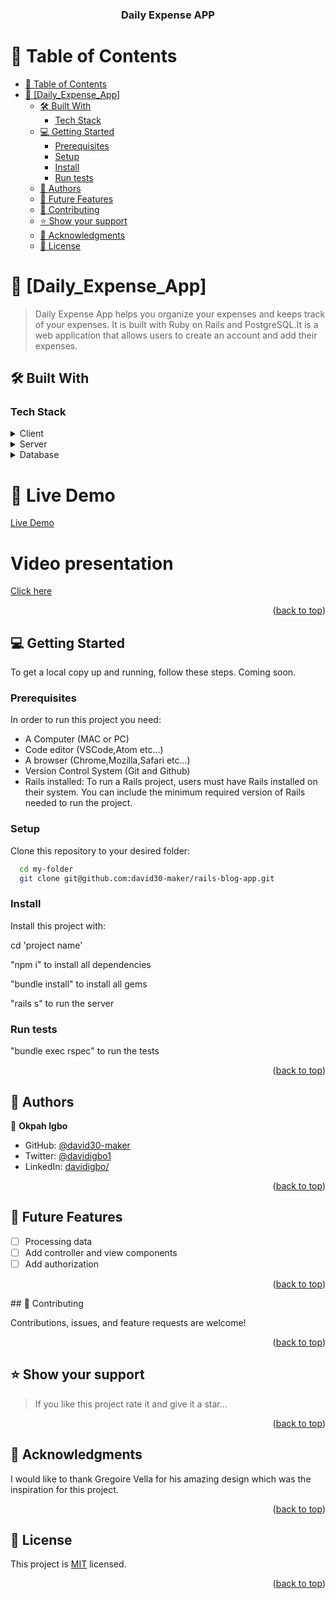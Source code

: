 <a name="readme-top"></a>

<div align="center">

  <h3><b>Daily Expense APP</b></h3>

</div>

# 📗 Table of Contents

- [📗 Table of Contents](#-table-of-contents)
- [📖 \[Daily\_Expense\_App\] ](#-daily_expense_app-)
  - [🛠 Built With ](#-built-with-)
    - [Tech Stack ](#tech-stack-)
  - [💻 Getting Started ](#-getting-started-)
    - [Prerequisites](#prerequisites)
    - [Setup](#setup)
    - [Install](#install)
    - [Run tests](#run-tests)
  - [👥 Authors ](#-authors-)
  - [🔭 Future Features ](#-future-features-)
  - [🤝 Contributing ](#-contributing-)
  - [⭐️ Show your support ](#️-show-your-support-)
  - [🙏 Acknowledgments ](#-acknowledgments-)
  - [📝 License ](#-license-)

# 📖 [Daily_Expense_App] <a name="about-project"></a>

> Daily Expense App helps you organize your expenses and keeps track of your expenses.
It is built with Ruby on Rails and PostgreSQL.It is a web application that allows users to create an account and add their expenses.



## 🛠 Built With <a name="built-with"></a>

### Tech Stack <a name="tech-stack"></a>

<details>
  <summary>Client</summary>
  <ul>
    <li><p> <b>Ruby: </b> The primary programming language for the project.</p></li>
    <li><p><b>Rails: </b> It is a ruby frameworks.</p></li>
  </ul>
</details>

<details>
  <summary>Server</summary>
  <ul>
    <li>none</li>
  </ul>
</details>

<details>
<summary>Database</summary>
  <ul>
    <li>Postgresql</li>
  </ul>
</details>



</ul>

<h1>🚀 Live Demo</h1>
<a href="https://okpah.onrender.com/">Live Demo</a>
<h1>Video presentation</h1>
<a href="https://www.loom.com/share/5bfc3b9093b24f978739155f40cc06cb?sid=14503eb8-61d6-44b2-8ce8-9543529979f1">Click here</a>

<p align="right">(<a href="#readme-top">back to top</a>)</p>

## 💻 Getting Started <a name="getting-started"></a>

To get a local copy up and running, follow these steps.
Coming soon.

### Prerequisites

In order to run this project you need:

- A Computer (MAC or PC)
- Code editor (VSCode,Atom etc...)
- A browser (Chrome,Mozilla,Safari etc...)
- Version Control System (Git and Github)
- Rails installed: To run a Rails project, users must have Rails installed on their system. You can include the minimum required version of Rails needed to run the project.

### Setup

Clone this repository to your desired folder:

```sh
  cd my-folder
  git clone git@github.com:david30-maker/rails-blog-app.git
```

### Install

Install this project with:

cd 'project name'

"npm i" to install all dependencies

"bundle install" to install all gems

"rails s" to run the server

### Run tests

"bundle exec rspec" to run the tests

<p align="right">(<a href="#readme-top">back to top</a>)</p>

## 👥 Authors <a name="authors"></a>

👤 **Okpah Igbo**

- GitHub: [@david30-maker](https://github.com/david30-maker)
- Twitter: [@davidigbo1](https://twitter.com/davidigbo1)
- LinkedIn: [davidigbo/](https://www.linkedin.com/in/davidigbo/)

<p align="right">(<a href="#readme-top">back to top</a>)</p>

## 🔭 Future Features <a name="future-features"></a>

- [ ]   Processing data
- [ ] Add controller and view components
- [ ] Add authorization

<p align="right">(<a href="#readme-top">back to top</a>)</p>
## 🤝 Contributing <a name="contributing"></a>

Contributions, issues, and feature requests are welcome!


<p align="right">(<a href="#readme-top">back to top</a>)</p>

## ⭐️ Show your support <a name="support"></a>

> If you like this project rate it and give it a star...

<p align="right">(<a href="#readme-top">back to top</a>)</p>

## 🙏 Acknowledgments <a name="acknowledgements"></a>

I would like to thank Gregoire Vella for his amazing design which was the inspiration for this project.

<p align="right">(<a href="#readme-top">back to top</a>)</p>

## 📝 License <a name="license"></a>

This project is [MIT](LICENSE.md) licensed.

<p align="right">(<a href="#readme-top">back to top</a>)</p>
